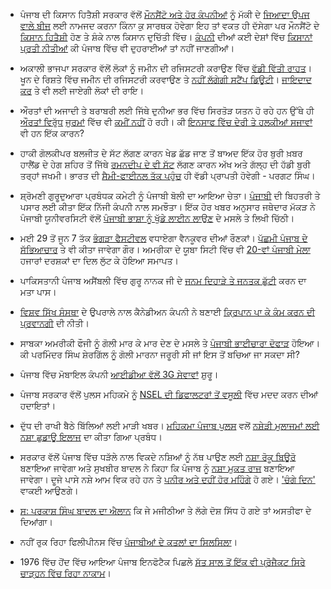 
- ਪੰਜਾਬ ਦੀ ਕਿਸਾਨ ਹਿਤੈਸ਼ੀ ਸਰਕਾਰ ਵੱਲੋਂ [ਮੌਨਸੈਂਟੋ ਅਤੇ ਹੋਰ ਕੰਪਨੀਆਂ](http://www.thehindu.com/news/national/other-states/punjab-shortlists-monsanto-two-others-to-provide-maize-seeds/article6050754.ece) ਨੂੰ ਮੱਕੀ ਦੇ [ਜਿਆਦਾ ਉਪਜ ਵਾਲੇ ਬੀਜ](http://articles.mercola.com/sites/articles/archive/2013/04/30/monsanto-gmo-corn.aspx?e_cid=20130430_DNL_art_1&utm_source=dnl&utm_medium=email&utm_content=art1&utm_campaign=20130430) ਲਈ ਨਾਮਜਦ ਕਰਨਾ ਕਿੰਨਾ ਕੁ ਸਾਰਥਕ ਹੋਵੇਗਾ ਇਹ ਤਾਂ ਵਕਤ ਹੀ ਦੱਸੇਗਾ ਪਰ ਮੌਨਸੈਂਟੋ ਦੇ [ਕਿਸਾਨ ਹਿਤੈਸ਼ੀ](http://www.huffingtonpost.com/2010/01/12/monsantos-gmo-corn-linked_n_420365.html) ਹੋਣ ਤੇ ਸ਼ੰਕੇ ਨਾਲ ਕਿਸਾਨ ਦੁਚਿੱਤੀ ਵਿੱਚ। [ਕੰਪਨੀ](http://healthimpactnews.com/tag/monsanto/) ਦੀਆਂ ਕਈ ਦੇਸ਼ਾਂ ਵਿੱਚ [ਕਿਸਾਨਾਂ ਪ੍ਰਤੀ ਨੀਤੀਆਂ](http://inhabitat.com/monsanto-has-sued-hundreds-of-small-farmers-heads-to-the-supreme-court/) ਕੀ ਪੰਜਾਬ ਵਿੱਚ ਵੀ ਦੁਹਰਾਈਆਂ ਤਾਂ ਨਹੀਂ ਜਾਣਗੀਆਂ।

- ਅਕਾਲੀ ਭਾਜਪਾ ਸਰਕਾਰ ਵੱਲੋਂ ਲੋਕਾਂ ਨੂੰ ਜਮੀਨ ਦੀ ਰਜਿਸਟਰੀ ਕਰਾਉਣ ਵਿੱਚ [ਵੱਡੀ ਵਿੱਤੀ ਰਾਹਤ](http://www.business-standard.com/article/economy-policy/punjab-waives-stamp-duty-on-property-transfer-to-kin-114052601270_1.html)। ਖੂਨ ਦੇ ਰਿਸ਼ਤੇ ਵਿੱਚ ਜਮੀਨ ਦੀ ਰਜਿਸਟਰੀ ਕਰਵਾਉਣ ਤੇ [ਨਹੀਂ ਲੱਗੇਗੀ ਸਟੈਂਪ ਡਿਊਟੀ](http://thelinkpaper.ca/?p=37783)। [ਜਾਇਦਾਦ ਕਰ](http://www.hindustantimes.com/punjab/chandigarh/punjab-local-bodies-dept-to-get-feedback-on-property-tax/article1-1223096.aspx) ਤੇ ਵੀ ਲਈ ਜਾਏਗੀ ਲੋਕਾਂ ਦੀ ਰਾਇ।

- ਔਰਤਾਂ ਦੀ ਅਜਾਦੀ ਤੇ ਬਰਾਬਰੀ ਲਈ ਜਿੱਥੇ ਦੁਨੀਆ ਭਰ ਵਿੱਚ ਸਿਰਤੋੜ ਯਤਨ ਹੋ ਰਹੇ ਹਨ ਉੱਥੇ ਹੀ [ਔਰਤਾਂ ਵਿਰੁੱਧ](http://thelinkpaper.ca/?p=37781) [ਜੁਰਮਾਂ](http://www.theguardian.com/world/2014/may/28/pregnant-woman-beaten-death-family-pakistan-court) ਵਿੱਚ ਵੀ [ਕਮੀਂ ਨਹੀਂ](http://www.hindustantimes.com/punjab/patiala/man-beats-up-divorced-wife-to-death/article1-1223452.aspx) ਹੋ ਰਹੀ। ਕੀ [ਇਨਸਾਫ ਵਿੱਚ ਦੇਰੀ ਤੇ ਹਲਕੀਆਂ ਸਜਾਵਾਂ](http://timesofindia.indiatimes.com/City/Delhi/10-year-jail-to-2-for-raping-woman-in-moving-bus/articleshow/35611599.cms) ਵੀ ਹਨ ਇੱਕ ਕਾਰਨ?

- ਹਾਕੀ ਗੋਲਕੀਪਰ ਬਲਜੀਤ ਦੇ ਸੱਟ ਲੱਗਣ ਕਾਰਨ ਖੇਡ ਛੱਡ ਜਾਣ ਤੋਂ ਬਾਅਦ ਇੱਕ ਹੋਰ ਬੁਰੀ ਖ਼ਬਰ ਹਾਲੈਂਡ ਦੇ ਹੇਗ ਸ਼ਹਿਰ ਤੋਂ ਜਿੱਥੇ [ਰਮਨਦੀਪ ਦੇ ਵੀ ਸੱਟ](http://indianexpress.com/article/sports/hockey/hit-in-the-eye-ramandeep-undergoes-surgery-at-hague/) ਲੱਗਣ ਕਾਰਨ ਅੱਖ ਅਤੇ ਗੱਲ੍ਹ ਦੀ ਹੱਡੀ ਬੁਰੀ ਤਰ੍ਹਾਂ ਜਖਮੀ। ਭਾਰਤ ਦੀ [ਸੈਮੀ-ਫਾਈਨਲ ਤੱਕ ਪਹੁੰਚ](http://ibnlive.in.com/news/semifinal-finish-in-wc-will-be-big-for-indian-hockey-pargat-singh/475295-5-136.html) ਹੀ ਵੱਡੀ ਪ੍ਰਾਪਤੀ ਹੋਵੇਗੀ - ਪਰਗਟ ਸਿੰਘ।

- ਸ਼੍ਰੋਮਣੀ ਗੁਰੂਦੁਆਰਾ ਪ੍ਰਬੰਧਕ ਕਮੇਟੀ ਨੂੰ ਪੰਜਾਬੀ ਬੋਲੀ ਦਾ ਆਇਆ ਚੇਤਾ। [ਪੰਜਾਬੀ](http://www.sikh24.com/2014/05/sgpc-ties-up-with-private-firm-to-uphold-punjabi-among-youth/#.U41qhRYnK1A) ਦੀ ਬਿਹਤਰੀ ਤੇ ਪਸਾਰ ਲਈ ਕੀਤਾ ਇੱਕ ਨਿੱਜੀ ਕੰਪਨੀ ਨਾਲ ਸਮਝੌਤਾ। ਇੱਕ ਹੋਰ ਖਬਰ ਅਨੁਸਾਰ ਜਥੇਦਾਰ ਮੱਕੜ ਨੇ ਪੰਜਾਬੀ ਯੂਨੀਵਰਸਿਟੀ ਵੱਲੋਂ [ਪੰਜਾਬੀ ਭਾਸ਼ਾ ਨੂੰ ਖੁੱਡੇ ਲਾਈਨ ਲਾਉਣ](http://www.hindustantimes.com/punjab/chandigarh/makkar-writes-to-pu-chancellor-on-bias-to-punjabi/article1-1224228.aspx) ਦੇ ਮਸਲੇ ਤੇ ਲਿਖੀ ਚਿੱਠੀ।

- ਮਈ 29 ਤੋਂ ਜੂਨ 7 ਤੱਕ [ਭੰਗੜਾ ਫੈਸਟੀਵਲ](http://www.asianpacificpost.com/article/6196-city-bhangra-festival-starts-may-29.html) ਵਧਾਏਗਾ ਵੈਨਕੂਵਰ ਦੀਆਂ ਰੌਣਕਾਂ। [ਪੱਛਮੀ ਪੰਜਾਬ ਦੇ ਸੱਭਿਆਚਾਰ](http://www.vancouverdesi.com/news/city-of-bhangra-fest-will-focus-on-pakistani-side-of-punjab-culture/755098/) ਤੇ ਵੀ ਕੀਤਾ ਜਾਵੇਗਾ ਗੌਰ। ਅਮਰੀਕਾ ਦੇ ਯੂਬਾ ਸਿਟੀ ਵਿੱਚ ਵੀ [20-ਵਾਂ ਪੰਜਾਬੀ ਮੇਲਾ](http://newseastwest.com/punjabi-mela-of-yuba-city-draws-thousands/) ਹਜਾਰਾਂ ਦਰਸ਼ਕਾਂ ਦਾ ਦਿਲ ਲੁੱਟ ਕੇ ਹੋਇਆ ਸਮਾਪਤ।

- ਪਾਕਿਸਤਾਨੀ ਪੰਜਾਬ ਅਸੈਂਬਲੀ ਵਿੱਚ ਗੁਰੂ ਨਾਨਕ ਜੀ ਦੇ [ਜਨਮ ਦਿਹਾੜੇ ਤੇ ਜਨਤਕ ਛੁੱਟੀ](http://tribune.com.pk/story/714317/punjab-assembly-approves-resolution-to-make-guru-nanaks-birthday-a-public-holiday/) ਕਰਨ ਦਾ ਮਤਾ ਪਾਸ।

- [ਵਿਸ਼ਵ ਸਿੱਖ ਸੰਸਥਾ](http://worldsikh.ca) ਦੇ ਉਪਰਾਲੇ ਨਾਲ ਕੈਨੇਡੀਅਨ ਕੰਪਨੀ ਨੇ ਬਣਾਈ [ਕ੍ਰਿਪਾਨ ਪਾ ਕੇ ਕੰਮ ਕਰਨ ਦੀ ਪ੍ਰਵਾਨਗੀ](http://timesofindia.indiatimes.com/India/Canadian-firm-makes-policy-for-accommodating-kirpans-for-baptized-Sikhs/articleshow/35801835.cms) ਦੀ ਨੀਤੀ।

- ਸਾਬਕਾ ਅਮਰੀਕੀ ਫੌਜੀ ਨੂੰ ਗੋਲੀ ਮਾਰ ਕੇ ਮਾਰ ਦੇਣ ਦੇ ਮਸਲੇ ਤੇ [ਪੰਜਾਬੀ ਭਾਈਚਾਰਾ ਦੋਫਾੜ](http://www.npr.org/blogs/codeswitch/2014/05/29/315941286/shooting-of-sikh-army-veteran-divides-community) ਹੋਇਆ। ਕੀ ਪਰਮਿੰਦਰ ਸਿੰਘ ਸ਼ੇਰਗਿੱਲ ਨੂੰ ਗੋਲੀ ਮਾਰਨਾ ਜਰੂਰੀ ਸੀ ਜਾਂ ਇਸ ਤੋਂ ਬਚਿਆ ਜਾ ਸਕਦਾ ਸੀ?

- ਪੰਜਾਬ ਵਿੱਚ ਮੋਬਾਇਲ ਕੰਪਨੀ [ਆਈਡੀਆ ਵੱਲੋਂ 3G ਸੇਵਾਵਾਂ](http://articles.economictimes.indiatimes.com/2014-05-30/news/50211217_1_3g-services-idea-cellular-intra-circle-roaming) ਸ਼ੁਰੂ।

- ਪੰਜਾਬ ਸਰਕਾਰ ਵੱਲੋਂ ਪੁਲਸ ਮਹਿਕਮੇ ਨੂੰ [NSEL ਦੀ ਡਿਫਾਲਟਰਾਂ ਤੋਂ ਵਸੂਲੀ](http://www.business-standard.com/article/markets/punjab-govt-asks-local-eow-to-assist-nsel-recover-dues-from-5-defaulters-114052901626_1.html) ਵਿੱਚ ਮਦਦ ਕਰਨ ਦੀਆਂ ਹਦਾਇਤਾਂ।

- ਦੁੱਧ ਦੀ ਰਾਖੀ ਬੈਠੇ ਬਿੱਲਿਆਂ ਲਈ ਮਾੜੀ ਖਬਰ। [ਮਹਿਕਮਾ ਪੰਜਾਬ ਪੁਲਸ](http://www.hindustantimes.com/punjab/chandigarh/two-including-a-punjab-cop-held-guilty-of-possessing-1-kg-heroin/article1-1225745.aspx) ਵਲੋਂ [ਨਸ਼ੇੜੀ ਮੁਲਾਜਮਾਂ ਲਈ ਨਸ਼ਾ ਛੁਡਾਊ ਇਲਾਜ](http://www.dailymail.co.uk/indiahome/indianews/article-2647644/Punjab-police-launch-drugs-rehab-officers-allegations-staff-use-seized-substances.html) ਦਾ ਕੀਤਾ ਗਿਆ ਪ੍ਰਬੰਧ।

- ਸਰਕਾਰ ਵੱਲੋਂ ਪੰਜਾਬ ਵਿੱਚ ਧੜੱਲੇ ਨਾਲ ਵਿਕਦੇ ਨਸ਼ਿਆਂ ਨੂੰ ਨੱਥ ਪਾਉਣ ਲਈ [ਨਸ਼ਾ ਰੋਕੂ ਬਿਊਰੋ](http://www.dnaindia.com/india/report-punjab-to-set-up-drug-control-bureau-1992650) ਬਣਾਇਆ ਜਾਵੇਗਾ ਅਤੇ ਸੁਖਬੀਰ ਬਾਦਲ ਨੇ ਕਿਹਾ ਕਿ ਪੰਜਾਬ ਨੂੰ [ਨਸ਼ਾ ਮੁਕਤ ਰਾਜ](http://www.punjabspectrum.tv/politics/we-will-make-punjab-a-drug-free-state-sukhbir-badal/#sthash.QRB28Tfz.dpbs) ਬਣਾਇਆ ਜਾਵੇਗਾ। ਦੂਜੇ ਪਾਸੇ ਨਸ਼ੇ ਆਮ ਵਿਕ ਰਹੇ ਹਨ ਤੇ [ਪਨੀਰ ਅਤੇ ਦਹੀਂ ਹੋਰ ਮਹਿੰਗੇ](http://ibnlive.in.com/news/milkfed-punjab-hikes-curd-cheese-prices/475732-3.html) ਹੋ ਗਏ। ['ਚੰਗੇ ਦਿਨ'](http://www.aljazeera.com/indepth/features/2014/04/hurricane-lashing-india-punjab-201442982348612953.html) ਵਾਕਈ ਆਉਣਗੇ।

- [ਸ: ਪਰਕਾਸ਼ ਸਿੰਘ ਬਾਦਲ ਦਾ ਐਲਾਨ](http://www.dnaindia.com/india/report-parkash-singh-badal-says-he-will-quit-if-allegations-against-bikram-singh-majithia-proved-1993243) ਕਿ ਜੇ ਮਜੀਠੀਆ ਤੇ ਲੱਗੇ ਦੋਸ਼ ਸਿੱਧ ਹੋ ਗਏ ਤਾਂ ਅਸਤੀਫਾ ਦੇ ਦਿਆਂਗਾ।

- ਨਹੀਂ ਰੁਕ ਰਿਹਾ ਫਿਲੀਪੀਨਸ ਵਿੱਚ [ਪੰਜਾਬੀਆਂ ਦੇ ਕਤਲਾਂ ਦਾ ਸਿਲਸਿਲਾ](http://thelinkpaper.ca/?p=38081)।

- 1976 ਵਿੱਚ ਹੋਂਦ ਵਿੱਚ ਆਇਆ ਪੰਜਾਬ ਇਨਫੋਟੈਕ ਪਿਛਲੇ [ਸੱਤ ਸਾਲ ਤੋਂ ਇੱਕ ਵੀ ਪ੍ਰੋਜੈਕਟ ਸਿਰੇ ਚਾੜ੍ਹਨ ਵਿੱਚ ਰਿਹਾ ਨਾਕਾਮ](http://www.hindustantimes.com/punjab/chandigarh/7-years-on-punjab-infotech-fails-to-execute-even-a-single-project/article1-1225818.aspx)।
